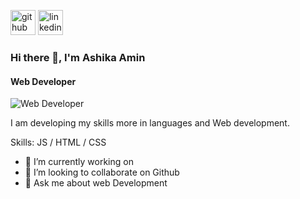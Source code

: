 [<img src='https://cdn.jsdelivr.net/npm/simple-icons@3.0.1/icons/github.svg' alt='github' height='40'>](https://github.com/https://github.com/AshikaAmin)  [<img src='https://cdn.jsdelivr.net/npm/simple-icons@3.0.1/icons/linkedin.svg' alt='linkedin' height='40'>](https://www.linkedin.com/in/www.linkedin.com/in/ashika-amin-1674211b6/)  

### Hi there 👋, I'm Ashika Amin
#### Web Developer
![Web Developer]( https://github.githubassets.com/images/modules/site/social-cards/github-social.png)

I am developing my skills more in languages and Web development.

Skills:   JS / HTML / CSS

- 🔭 I’m currently working on   
- 👯 I’m looking to collaborate on Github 
- 💬 Ask me about web Development 

 
